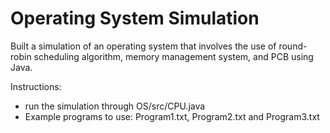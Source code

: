 # Operating System Simulation 
Built a simulation of an operating system that involves the use of round-robin scheduling algorithm, memory management system, and PCB using Java.

Instructions: 
- run the simulation through OS/src/CPU.java
- Example programs to use: Program1.txt, Program2.txt and Program3.txt
